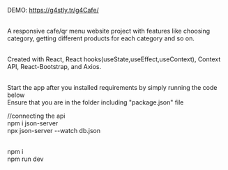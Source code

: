 DEMO: https://g4stly.tr/g4Cafe/ <br><br>

A responsive cafe/qr menu website project with features like choosing category, getting different products for each category and so on. <br><br>

Created with React, React hooks(useState,useEffect,useContext), Context API, React-Bootstrap, and Axios. <br><br>

Start the app after you installed requirements by simply running the code below <br>
Ensure that you are in the folder including "package.json" file

//connecting the api<br>
npm i json-server <br> 
npx json-server --watch db.json<br><br>

npm i <br>
npm run dev 